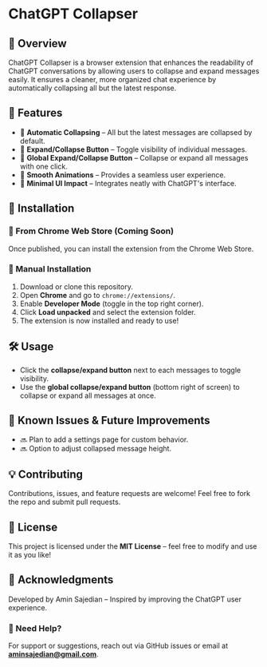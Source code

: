 # ChatGPT Collapser

## 📌 Overview
ChatGPT Collapser is a browser extension that enhances the readability of ChatGPT conversations by allowing users to collapse and expand messages easily. It ensures a cleaner, more organized chat experience by automatically collapsing all but the latest response.

## 🚀 Features
- 🔹 **Automatic Collapsing** – All but the latest messages are collapsed by default.
- 🔹 **Expand/Collapse Button** – Toggle visibility of individual messages.
- 🔹 **Global Expand/Collapse Button** – Collapse or expand all messages with one click.
- 🔹 **Smooth Animations** – Provides a seamless user experience.
- 🔹 **Minimal UI Impact** – Integrates neatly with ChatGPT's interface.

## 📂 Installation
### 🔹 From Chrome Web Store (Coming Soon)
Once published, you can install the extension from the Chrome Web Store.

### 🔹 Manual Installation
1. Download or clone this repository.
2. Open **Chrome** and go to `chrome://extensions/`.
3. Enable **Developer Mode** (toggle in the top right corner).
4. Click **Load unpacked** and select the extension folder.
5. The extension is now installed and ready to use!

## 🛠️ Usage
- Click the **collapse/expand button** next to each messages to toggle visibility.
- Use the **global collapse/expand button** (bottom right of screen) to collapse or expand all messages at once.

## 📝 Known Issues & Future Improvements
- 🔜 Plan to add a settings page for custom behavior.
- 🔜 Option to adjust collapsed message height.

## 💡 Contributing
Contributions, issues, and feature requests are welcome! Feel free to fork the repo and submit pull requests.

## 📜 License
This project is licensed under the **MIT License** – feel free to modify and use it as you like!

## 🙌 Acknowledgments
Developed by Amin Sajedian – Inspired by improving the ChatGPT user experience.

### 📧 Need Help?
For support or suggestions, reach out via GitHub issues or email at **aminsajedian@gmail.com**.

